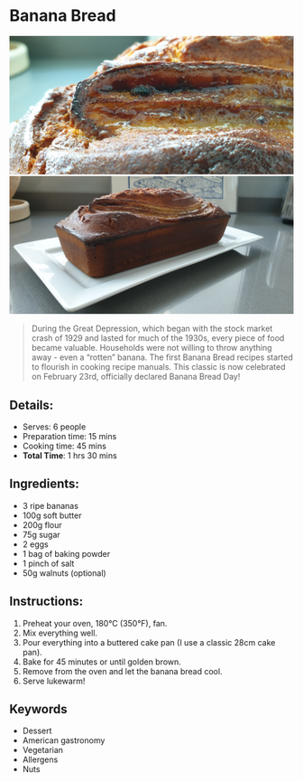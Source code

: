 # Banana Bread

![Banana Bread](https://github.com/anamorph/recettes/blob/main/photos/fr-dessert-banana_bread-01.jpg?raw=true)
![Banana Bread](https://github.com/anamorph/recettes/blob/main/photos/fr-dessert-banana_bread-02.jpg?raw=true)

> During the Great Depression, which began with the stock market crash of 1929 and lasted for much of the 1930s, every piece of food became valuable. Households were not willing to throw anything away - even a “rotten” banana. The first Banana Bread recipes started to flourish in cooking recipe manuals. This classic is now celebrated on February 23rd, officially declared Banana Bread Day!

## Details:
* Serves: 6 people
* Preparation time: 15 mins
* Cooking time: 45 mins
* **Total Time**: 1 hrs 30 mins

## Ingredients:
* 3 ripe bananas
* 100g soft butter
* 200g flour
* 75g sugar
* 2 eggs
* 1 bag of baking powder
* 1 pinch of salt
* 50g walnuts (optional)

## Instructions:
1. Preheat your oven, 180°C (350°F), fan.
1. Mix everything well.
1. Pour everything into a buttered cake pan (I use a classic 28cm cake pan).
1. Bake for 45 minutes or until golden brown.
1. Remove from the oven and let the banana bread cool.
1. Serve lukewarm!

## Keywords
* Dessert
* American gastronomy
* Vegetarian
* Allergens
 * Nuts
